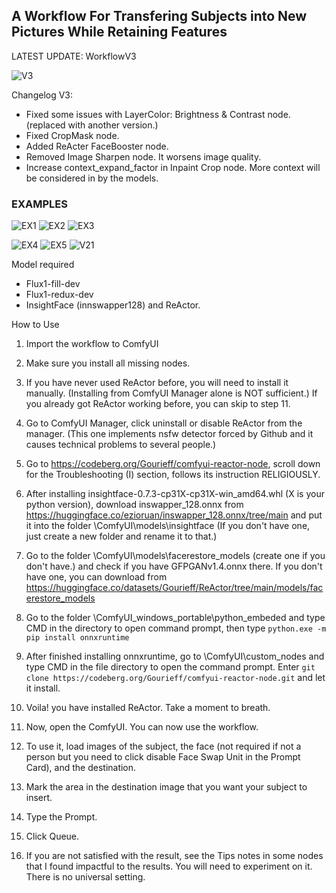 ## A Workflow For Transfering Subjects into New Pictures While Retaining Features

LATEST UPDATE: WorkflowV3

![V3](https://github.com/user-attachments/assets/cfab55df-ba20-4950-828c-fd0f10f50754)

Changelog V3:
- Fixed some issues with LayerColor: Brightness & Contrast node. (replaced with another version.)
- Fixed CropMask node.
- Added ReActer FaceBooster node.
- Removed Image Sharpen node. It worsens image quality.
- Increase context_expand_factor in Inpaint Crop node. More context will be considered in by the models.

### EXAMPLES

![EX1](https://github.com/user-attachments/assets/27167947-af92-4082-912f-5a83c7a8c946)
![EX2](https://github.com/user-attachments/assets/59df0f22-c69f-4fae-bf64-699d15ab7ebc)
![EX3](https://github.com/user-attachments/assets/a36b648a-b646-483b-a8cf-8738de266e0b)

![EX4](https://github.com/user-attachments/assets/2a8c6a97-729a-4764-9c04-b8636ce9a7eb)
![EX5](https://github.com/user-attachments/assets/e9b1fa15-289c-4452-b5c1-94163ef370a8)
![V21](https://github.com/user-attachments/assets/7a1a7d13-a3fb-4eba-b0d5-f10cef76e57e)



Model required
- Flux1-fill-dev
- Flux1-redux-dev
- InsightFace (innswapper128) and ReActor.

How to Use
1. Import the workflow to ComfyUI
2. Make sure you install all missing nodes.
3. If you have never used ReActor before, you will need to install it manually. (Installing from ComfyUI Manager alone is NOT sufficient.) If you already got ReActor working before, you can skip to step 11.

4. Go to ComfyUI Manager, click uninstall or disable ReActor from the manager. (This one implements nsfw detector forced by Github and it causes technical problems to several people.)
5. Go to https://codeberg.org/Gourieff/comfyui-reactor-node, scroll down for the Troubleshooting (I) section, follows its instruction RELIGIOUSLY.
6. After installing insightface-0.7.3-cp31X-cp31X-win_amd64.whl (X is your python version), download inswapper_128.onnx from https://huggingface.co/ezioruan/inswapper_128.onnx/tree/main and put it into the folder \ComfyUI\models\insightface (If you don't have one, just create a new folder and rename it to that.)
7. Go to the folder \ComfyUI\models\facerestore_models (create one if you don't have.) and check if you have GFPGANv1.4.onnx there. If you don't have one, you can download from  https://huggingface.co/datasets/Gourieff/ReActor/tree/main/models/facerestore_models
8. Go to the folder \ComfyUI_windows_portable\python_embeded and type CMD in the directory to open command prompt, then type ```python.exe -m pip install onnxruntime```
9. After finished installing onnxruntime, go to \ComfyUI\custom_nodes and type CMD in the file directory to open the command prompt. Enter ```git clone https://codeberg.org/Gourieff/comfyui-reactor-node.git``` and let it install.
10. Voila! you have installed ReActor. Take a moment to breath.
  
11. Now, open the ComfyUI. You can now use the workflow.
12. To use it, load images of the subject, the face (not required if not a person but you need to click disable Face Swap Unit in the Prompt Card), and the destination.
13. Mark the area in the destination image that you want your subject to insert.
14. Type the Prompt.
15. Click Queue.
16. If you are not satisfied with the result, see the Tips notes in some nodes that I found impactful to the results. You will need to experiment on it. There is no universal setting.
